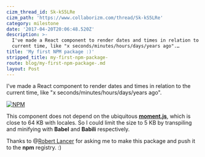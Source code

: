 ```yaml
---
cizm_thread_id: Sk-kS5LRe
cizm_path: 'https://www.collaborizm.com/thread/Sk-kS5LRe'
category: milestone
date: '2017-04-20T20:06:48.520Z'
description: >-
  I've made a React component to render dates and times in relation to the
  current time, like "x seconds/minutes/hours/days/years ago".…
title: 'My first NPM package :)'
stripped_title: my-first-npm-package-
route: blog/my-first-npm-package-.md
layout: Post
---
```

I've made a React component to render dates and times in relation to the current time, like "x seconds/minutes/hours/days/years ago". 

[![NPM](https://nodei.co/npm/react-relative-time.png?compact=true)](https://nodei.co/npm/react-relative-time/)

This component does not depend on the ubiquitous [**moment.js**](https://momentjs.com/), which is close to 64 KB with locales. So I could limit the size to 5 KB by transpiling and minifying with **Babel** and  **Babili** respectively.

Thanks to @[Robert Lancer](21339) for asking me to make this package and push it to the **npm** registry. :)

